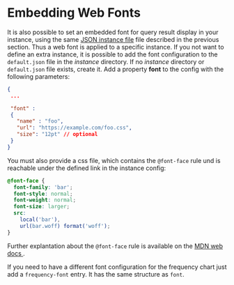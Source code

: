 # Embedding Web Fonts

It is also possible to set an embedded font for query result display in your instance,
using the same [JSON instance file](instances.md) file described in the previous section.
Thus a web font is applied to a specific instance. 
If you not want to define an extra instance, it is possible to add the font configuration to the
`default.json` file in the *instance* directory. If no *instance*
directory or `default.json` file exists, create it. 
Add a property **font** to the config with the following parameters:

~~~json
{
 ...

 "font" :
 {
   "name" : "foo",
   "url": "https://example.com/foo.css",
   "size": "12pt" // optional
 }
}
~~~

You must also provide a css file, which contains the `@font-face` rule
und is reachable under the defined link in the instance config:

~~~css
@font-face {
  font-family: 'bar';
  font-style: normal;
  font-weight: normal;
  font-size: larger;
  src:
	local('bar'),
	url(bar.woff) format('woff');
}
~~~

Further explantation about the `@font-face` rule is available on the [MDN web docs
](https://developer.mozilla.org/en-US/docs/Web/CSS/@font-face).

If you need to have a different font configuration for the frequency chart
just add a `frequency-font` entry. It has the same structure as `font`.
